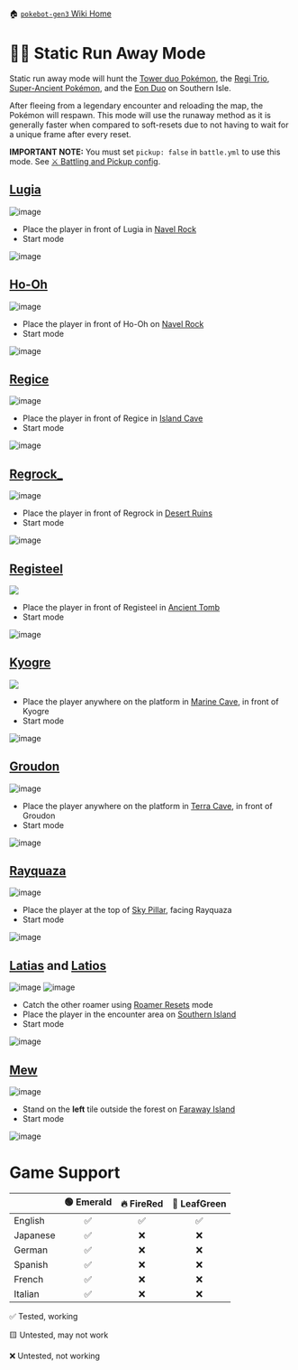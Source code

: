 🏠 [`pokebot-gen3` Wiki Home](../Readme.md)

# 🏃🏼 Static Run Away Mode

Static run away mode will hunt the [Tower duo Pokémon](https://bulbapedia.bulbagarden.net/wiki/List_of_in-game_event_Pok%C3%A9mon_(FireRed_and_LeafGreen)#Lugia_and_Ho-Oh), the [Regi Trio](https://bulbapedia.bulbagarden.net/wiki/Legendary_giants#Pok.C3.A9mon_Ruby.2C_Sapphire.2C_Emerald.2C_Omega_Ruby.2C_and_Alpha_Sapphire), [Super-Ancient Pokémon](https://bulbapedia.bulbagarden.net/wiki/Legendary_Pok%C3%A9mon#Super-ancient_Pok.C3.A9mon), and the [Eon Duo](https://bulbapedia.bulbagarden.net/wiki/Eon_duo) on Southern Isle.

After fleeing from a legendary encounter and reloading the map, the Pokémon will respawn. This mode will use the runaway method as it is generally faster when compared to soft-resets due to not having to wait for a unique frame after every reset.

**IMPORTANT NOTE:**
You must set `pickup: false` in `battle.yml` to use this mode. See [⚔ Battling and Pickup config](Configuration%20-%20Battling%20and%20Pickup.md).

## [Lugia](https://bulbapedia.bulbagarden.net/wiki/Lugia_(Pok%C3%A9mon))

![image](../../sprites/pokemon/shiny/Lugia.png)

- Place the player in front of Lugia in [Navel Rock](https://bulbapedia.bulbagarden.net/wiki/Navel_Rock)
- Start mode

![image](../images/lugia.png)

## [Ho-Oh](https://bulbapedia.bulbagarden.net/wiki/Ho-Oh_(Pok%C3%A9mon))

![image](../../sprites/pokemon/shiny/Ho-Oh.png)

- Place the player in front of Ho-Oh on [Navel Rock](https://bulbapedia.bulbagarden.net/wiki/Navel_Rock)
- Start mode

![image](../images/ho-oh.png)

## [Regice](https://bulbapedia.bulbagarden.net/wiki/Regice_(Pok%C3%A9mon))

![image](../../sprites/pokemon/shiny/Regice.png)

- Place the player in front of Regice in [Island Cave](https://bulbapedia.bulbagarden.net/wiki/Island_Cave)
- Start mode

![image](../images/regice.png)

## [Regrock_](https://bulbapedia.bulbagarden.net/wiki/Regrock_(Pok%C3%A9mon))

![image](../../sprites/pokemon/shiny/Regirock.png)

- Place the player in front of Regrock in [Desert Ruins](https://bulbapedia.bulbagarden.net/wiki/Desert_Ruins)
- Start mode

![image](../images/regirock.png)

## [Registeel](https://bulbapedia.bulbagarden.net/wiki/Registeel_(Pok%C3%A9mon))

![](../../sprites/pokemon/shiny/Registeel.png)

- Place the player in front of Registeel in [Ancient Tomb](https://bulbapedia.bulbagarden.net/wiki/Ancient_Tomb)
- Start mode

![image](../images/registeel.png)

## [Kyogre](https://bulbapedia.bulbagarden.net/wiki/Kyogre_(Pok%C3%A9mon))

![](../../sprites/pokemon/shiny/Kyogre.png) 

- Place the player anywhere on the platform in [Marine Cave](https://bulbapedia.bulbagarden.net/wiki/Marine_Cave), in front of Kyogre
- Start mode

![image](../images/kyogre.png)

## [Groudon](https://bulbapedia.bulbagarden.net/wiki/Groudon_(Pok%C3%A9mon))

![image](../../sprites/pokemon/shiny/Groudon.png) 

- Place the player anywhere on the platform in [Terra Cave](https://bulbapedia.bulbagarden.net/wiki/Terra_Cave), in front of Groudon
- Start mode

![image](../images/groudon.png)

## [Rayquaza](https://bulbapedia.bulbagarden.net/wiki/Rayquaza_(Pok%C3%A9mon))

![image](../../sprites/pokemon/shiny/Rayquaza.png)

- Place the player at the top of [Sky Pillar](https://bulbapedia.bulbagarden.net/wiki/Sky_Pillar), facing Rayquaza
- Start mode

![image](../images/rayquaza.png)

## [Latias](https://bulbapedia.bulbagarden.net/wiki/Latias_(Pok%C3%A9mon)) and [Latios](https://bulbapedia.bulbagarden.net/wiki/Latios_(Pok%C3%A9mon))

![image](../../sprites/pokemon/shiny/Latias.png)
![image](../../sprites/pokemon/shiny/Latios.png)

- Catch the other roamer using [Roamer Resets](Mode%20-%20Roamer%20Resets.md) mode
- Place the player in the encounter area on [Southern Island](https://bulbapedia.bulbagarden.net/wiki/Southern_Island)
- Start mode

![image](../images/lati.png)

## [Mew](https://bulbapedia.bulbagarden.net/wiki/Mew_(Pok%C3%A9mon)) 

![image](../../sprites/pokemon/shiny/Mew.png)

- Stand on the **left** tile outside the forest on [Faraway Island](https://bulbapedia.bulbagarden.net/wiki/Faraway_Island)
- Start mode

![image](../images/mew.png)

# Game Support
|          | 🟢 Emerald | 🔥 FireRed | 🌿 LeafGreen |
|:---------|:----------:|:----------:|:------------:|
| English  |     ✅      |     ✅      |      ✅       |
| Japanese |     ✅      |     ❌      |      ❌       |
| German   |     ✅      |     ❌      |      ❌       |
| Spanish  |     ✅      |     ❌      |      ❌       |
| French   |     ✅      |     ❌      |      ❌       |
| Italian  |     ✅      |     ❌      |      ❌       |

✅ Tested, working

🟨 Untested, may not work

❌ Untested, not working
